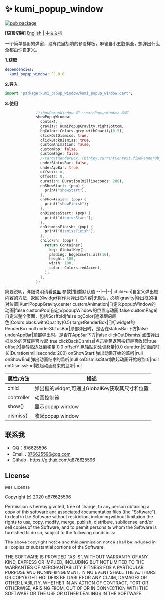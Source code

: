 # ✨ kumi_popup_window

[![pub package](https://img.shields.io/pub/v/kumi_popup_window.svg)](https://pub.dev/packages/kumi_popup_window)

**[语言切换]** [English](README.md) | [中文文档](README_CN.md)

一个简单易用的弹窗，没有花里胡哨的预设样板，麻雀虽小五脏俱全，想弹出什么全都由你自定义。

**1.获取**

```yaml
dependencies:
  kumi_popup_window: ^1.0.0
```

**2.导入**

```dart
import 'package:kumi_popup_window/kumi_popup_window.dart';
```

**3.使用**
```dart
              //showPopupWindow 和 createPopupWindow 均可
              showPopupWindow(
                context,
                gravity: KumiPopupGravity.rightBottom,
                bgColor: Colors.grey.withOpacity(0.5),
                clickOutDismiss: true,
                clickBackDismiss: true,
                customAnimation: false,
                customPop: false,
                customPage: false,
                //targetRenderBox: (btnKey.currentContext.findRenderObject() as RenderBox),
                underStatusBar: false,
                underAppBar: true,
                offsetX: 0,
                offsetY: 0,
                duration: Duration(milliseconds: 200),
                onShowStart: (pop) {
                  print("showStart");
                },
                onShowFinish: (pop) {
                  print("showFinish");
                },
                onDismissStart: (pop) {
                  print("dismissStart");
                },
                onDismissFinish: (pop) {
                  print("dismissFinish");
                },
                childFun: (pop) {
                  return Container(
                    key: GlobalKey(),
                    padding: EdgeInsets.all(10),
                    height: 100,
                    width: 100,
                    color: Colors.redAccent,
                  );
                },
              );

```

简要说明，详细说明请看[这里](lib/kumi_popup_window.dart)
参数|描述|默认值
--|--|--|
childFun|自定义弹出框内容的方法，返回的widget将作为弹出框内容|无默认，必填
gravity|弹出框的相对位置|KumiPopupGravity.center
customAnimation|自定义popupWindow的动画|false
customPop|自定义popupWindow的位置与动画|false
customPage|自定义整个页面，包括Scaffold|false
bgColor|遮罩层的颜色|Colors.black.withOpacity(0.5)
targetRenderBox|目标widget的RenderBox|null
underStatusBar|顶部弹出时，是否在statusBar下方|false
underAppBar|顶部弹出时，是否在AppBar下方|false
clickOutDismiss|点击弹出框以外的区域是否收起|true
clickBackDismiss|点击物理返回按钮是否收起|true
offsetX|横轴贴边处偏移量|0.0
offsetY|纵轴贴边处偏移量|0.0
duration|动画的时长|Duration(milliseconds: 200)
onShowStart|弹出动画开始的监听|null
onShowEnd|弹出动画结束的监听|null
onDismissStart|收起动画开始的监听|null
onDismissEnd|收起动画结束的监听|null

属性/方法|描述
--|--|
child|弹出框的widget,可通过GlobalKey获取其尺寸和位置
controller|动画控制器
show()|显示popup window
dismiss()|收起popup window

## 联系我

* QQ：876625596
* Email：876625596@qq.com
* Github：https://github.com/q876625596

## License

MIT License

Copyright (c) 2020 q876625596

Permission is hereby granted, free of charge, to any person obtaining a copy
of this software and associated documentation files (the "Software"), to deal
in the Software without restriction, including without limitation the rights
to use, copy, modify, merge, publish, distribute, sublicense, and/or sell
copies of the Software, and to permit persons to whom the Software is
furnished to do so, subject to the following conditions:

The above copyright notice and this permission notice shall be included in all
copies or substantial portions of the Software.

THE SOFTWARE IS PROVIDED "AS IS", WITHOUT WARRANTY OF ANY KIND, EXPRESS OR
IMPLIED, INCLUDING BUT NOT LIMITED TO THE WARRANTIES OF MERCHANTABILITY,
FITNESS FOR A PARTICULAR PURPOSE AND NONINFRINGEMENT. IN NO EVENT SHALL THE
AUTHORS OR COPYRIGHT HOLDERS BE LIABLE FOR ANY CLAIM, DAMAGES OR OTHER
LIABILITY, WHETHER IN AN ACTION OF CONTRACT, TORT OR OTHERWISE, ARISING FROM,
OUT OF OR IN CONNECTION WITH THE SOFTWARE OR THE USE OR OTHER DEALINGS IN THE
SOFTWARE.

